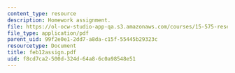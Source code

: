 ```yaml
---
content_type: resource
description: Homework assignment.
file: https://ol-ocw-studio-app-qa.s3.amazonaws.com/courses/15-575-research-seminar-in-it-and-organizations-economic-perspectives-spring-2004/f8cd7ca2500d324d64a86c0a98548e51_feb12assign.pdf
file_type: application/pdf
parent_uid: 99f2e0e1-2dd7-a8da-c15f-55445b29323c
resourcetype: Document
title: feb12assign.pdf
uid: f8cd7ca2-500d-324d-64a8-6c0a98548e51
---
```

